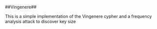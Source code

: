 ##Vingenere##

This is a simple implementation of the Vingenere cypher and a frequency analysis attack to discover key size

